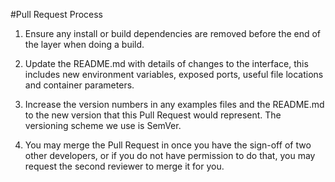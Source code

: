 #Pull Request Process
1. Ensure any install or build dependencies are removed before the end of the layer when doing a build.

2. Update the README.md with details of changes to the interface, this includes new environment variables, exposed ports, useful file locations and container parameters.

3. Increase the version numbers in any examples files and the README.md to the new version that this Pull Request would represent. The versioning scheme we use is SemVer.

4. You may merge the Pull Request in once you have the sign-off of two other developers, or if you do not have permission to do that, you may request the second reviewer to merge it for you.
